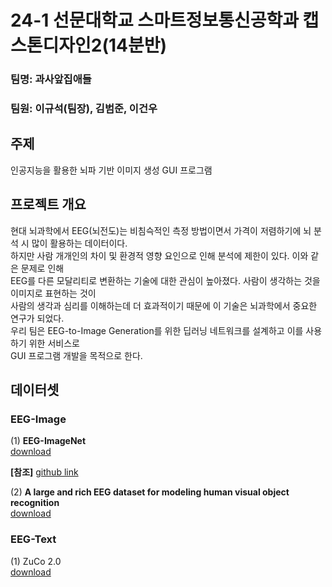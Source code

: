 # 24-1 선문대학교 스마트정보통신공학과 캡스톤디자인2(14분반)</br>
### 팀명: 과사앞집애들</br>

### 팀원: 이규석(팀장), 김범준, 이건우</br>

## 주제<br>
인공지능을 활용한 뇌파 기반 이미지 생성 GUI 프로그램<br>

## 프로젝트 개요</br>
현대 뇌과학에서 EEG(뇌전도)는 비침슥적인 측정 방법이면서 가격이 저렴하기에 뇌 분석 시 많이 활용하는 데이터이다.</br>
하지만 사람 개개인의 차이 및 환경적 영향 요인으로 인해 분석에 제한이 있다. 이와 같은 문제로 인해</br>
EEG를 다른 모달리티로 변환하는 기술에 대한 관심이 높아졌다. 사람이 생각하는 것을 이미지로 표현하는 것이</br>
사람의 생각과 심리를 이해하는데 더 효과적이기 때문에 이 기술은 뇌과학에서 중요한 연구가 되었다.</br>
우리 팀은 EEG-to-Image Generation를 위한 딥러닝 네트워크를 설계하고 이를 사용하기 위한 서비스로</br>
GUI 프로그램 개발을 목적으로 한다.


## 데이터셋<br>
### EEG-Image</br>

(1) **EEG-ImageNet**</br>
[download](https://drive.google.com/drive/u/0/folders/1Nmoj1Qg3TkLtHvfp3ypKfPAiQZgBQcLJ)</br>

**[참조]** [github link](https://github.com/perceivelab/eeg_visual_classification)

(2) **A large and rich EEG dataset for modeling human visual object recognition**</br>
[download](https://osf.io/3jk45/)</br>

### EEG-Text<br>

(1) ZuCo 2.0</br>
[download](https://osf.io/2urht/)
